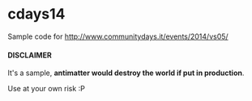 cdays14
=======

Sample code for http://www.communitydays.it/events/2014/vs05/ 

#### DISCLAIMER

It's a sample, **antimatter would destroy the world if put in production**.

Use at your own risk :P